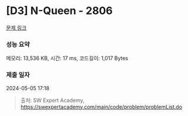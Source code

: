 # [D3] N-Queen - 2806 

[문제 링크](https://swexpertacademy.com/main/code/problem/problemDetail.do?contestProbId=AV7GKs06AU0DFAXB) 

### 성능 요약

메모리: 13,536 KB, 시간: 17 ms, 코드길이: 1,017 Bytes

### 제출 일자

2024-05-05 17:18



> 출처: SW Expert Academy, https://swexpertacademy.com/main/code/problem/problemList.do